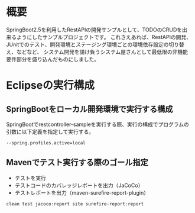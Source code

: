 # 概要

SpringBoot2.5を利用したRestAPIの開発サンプルとして、TODOのCRUDを出来るようにしたサンプルプロジェクトです。
これさえあれば、RestAPIの開発、JUnitでのテスト、開発環境とステージング環境ごとの環境依存設定の切り替え、などなど、
システム開発を請け負うシステム屋さんとして最低限の非機能要件部分を盛り込んだものにしました。

# Eclipseの実行構成

## SpringBootをローカル開発環境で実行する構成

SpringBootでrestcontroller-sampleを実行する際、実行の構成でプログラムの引数に以下定義を指定して実行する。

```
--spring.profiles.active=local
```

## Mavenでテスト実行する際のゴール指定

- テストを実行
- テストコードのカバレッジレポートを出力（JaCoCo）
- テストレポートを出力（maven-surefire-report-plugin）

```
clean test jacoco:report site surefire-report:report
```
